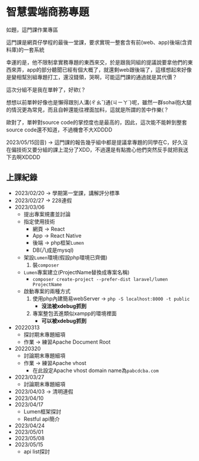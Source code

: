 # 智慧雲端商務專題

如題，這門課作業專區

這門課是網頁仔學程的最後一堂課，要求實現一整套含有前(web、app)後端(含資料庫)的一套系統

幸運的是，他不限制拿實務專題的東西來交，於是跟我同組的提議說要拿他們的東西來弄，app的部分聽聞已經有個大概了，就還剩web跟後端了，這樣想起來好像是變相幫別組專題打工，還沒錢領，哭啊，可能這門課的通過就是其代價？

這次分組不是我在單幹了，好欸(？

想想以前單幹好像也是懶得跟別人溝(ㄔㄠˇ)通(ㄐㄧㄚˋ)呢，雖然一群sohai抱大腿的情況更為常見，而且自幹還能往裡面加料，這就是所謂的苦中作樂(？

歐對了，單幹對source code的掌控度也是最高的，因此，這次能不能幹到整套source code還不知道，不過機會不大XDDDD



2023/05/15回音) $\rightarrow$ 這門課的報告幾乎組中都是提議拿專題的同學在C，好久沒在偏技術又要分組的課上混分了XDD，不過還是有點擔心他們突然反手就把我送下去啊XDDDD



## 上課紀錄

- 2023/02/20 $\rightarrow$ 學期第一堂課，講解評分標準
- 2023/02/27 $\rightarrow$ 228連假
- 2023/03/06
  - 提出專案規畫並討論
  - 指定使用技術
    - 網頁 $\rightarrow$ React
    - App $\rightarrow$ React Native
    - 後端 $\rightarrow$ php框架`Lumen`
    - DB(八成是mysql)
  - 架設`Lumen`環境(假設php環境已齊備)
    1. 裝`composer`
  - `Lumen`專案建立(ProjectName替換成專案名稱)
    - `composer create-project --prefer-dist laravel/lumen ProjectName`
  - 啟動專案的兩種方式
    1. 使用php內建簡易webServer $\rightarrow$ `php -S localhost:8000 -t public`
       - **沒法被xdebug抓到**
    2. 專案整包丟進類似xampp的環境裡面
       - **可以被xdebug抓到**
- 20220313
  - 探討期末專題細項
  - 作業 $\rightarrow$ 練習Apache Document Root
- 20220320
  - 討論期末專題細項
  - 作業 $\rightarrow$ 練習Apache vhost
    - 在此設定Apache vhost domain name為`pabcdcba.com`
- 2023/03/27
  - 討論期末專題細項
- 2023/04/03 $\rightarrow$ 清明連假
- 2023/04/10
- 2023/04/17
  - Lumen框架探討
  - Restful api簡介
- 2023/04/24
- 2023/05/01
- 2023/05/08
- 2023/05/15
  - api list探討